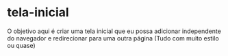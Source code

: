 # tela-inicial
O objetivo aqui é criar uma tela inicial que eu possa adicionar independente do navegador e redirecionar para uma outra página (Tudo com muito estilo ou quase)
